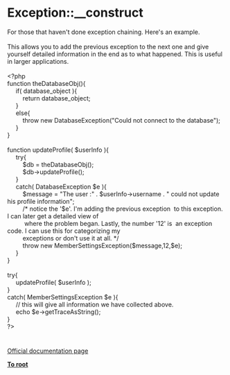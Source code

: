 # Exception::__construct




<div class="phpcode"><span class="html">
For those that haven&apos;t done exception chaining. Here&apos;s an example. <br><br>This allows you to add the previous exception to the next one and give yourself detailed information in the end as to what happened. This is useful in larger applications.<br><br><span class="default">&lt;?php<br></span><span class="keyword">function </span><span class="default">theDatabaseObj</span><span class="keyword">(){<br>&#xA0; &#xA0;&#xA0; if( </span><span class="default">database_object </span><span class="keyword">){<br>&#xA0; &#xA0; &#xA0; &#xA0;&#xA0; return </span><span class="default">database_object</span><span class="keyword">; <br>&#xA0; &#xA0;&#xA0; }<br>&#xA0; &#xA0;&#xA0; else{<br>&#xA0; &#xA0; &#xA0; &#xA0;&#xA0; throw new </span><span class="default">DatabaseException</span><span class="keyword">(</span><span class="string">&quot;Could not connect to the database&quot;</span><span class="keyword">);<br>&#xA0; &#xA0;&#xA0; }<br>}<br><br>function </span><span class="default">updateProfile</span><span class="keyword">( </span><span class="default">$userInfo </span><span class="keyword">){<br>&#xA0; &#xA0;&#xA0; try{<br>&#xA0; &#xA0; &#xA0; &#xA0;&#xA0; </span><span class="default">$db </span><span class="keyword">= </span><span class="default">theDatabaseObj</span><span class="keyword">();<br>&#xA0; &#xA0; &#xA0; &#xA0;&#xA0; </span><span class="default">$db</span><span class="keyword">-&gt;</span><span class="default">updateProfile</span><span class="keyword">();<br>&#xA0; &#xA0;&#xA0; }<br>&#xA0; &#xA0;&#xA0; catch( </span><span class="default">DatabaseException $e </span><span class="keyword">){<br>&#xA0; &#xA0; &#xA0; &#xA0;&#xA0; </span><span class="default">$message </span><span class="keyword">= </span><span class="string">&quot;The user :&quot; </span><span class="keyword">. </span><span class="default">$userInfo</span><span class="keyword">-&gt;</span><span class="default">username </span><span class="keyword">. </span><span class="string">&quot; could not update his profile information&quot;</span><span class="keyword">;<br>&#xA0; &#xA0; &#xA0; &#xA0;&#xA0; </span><span class="comment">/* notice the &apos;$e&apos;. I&apos;m adding the previous exception&#xA0; to this exception. I can later get a detailed view of <br>&#xA0; &#xA0; &#xA0; &#xA0; &#xA0; where the problem began. Lastly, the number &apos;12&apos; is&#xA0; an exception code. I can use this for categorizing my <br>&#xA0; &#xA0; &#xA0; &#xA0;&#xA0; exceptions or don&apos;t use it at all. */ <br>&#xA0; &#xA0; &#xA0; &#xA0;&#xA0; </span><span class="keyword">throw new </span><span class="default">MemberSettingsException</span><span class="keyword">(</span><span class="default">$message</span><span class="keyword">,</span><span class="default">12</span><span class="keyword">,</span><span class="default">$e</span><span class="keyword">);<br>&#xA0; &#xA0;&#xA0; }<br>}<br><br>try{<br>&#xA0; &#xA0;&#xA0; </span><span class="default">updateProfile</span><span class="keyword">( </span><span class="default">$userInfo </span><span class="keyword">);<br>}<br>catch( </span><span class="default">MemberSettingsException $e </span><span class="keyword">){<br>&#xA0; &#xA0;&#xA0; </span><span class="comment">// this will give all information we have collected above. <br>&#xA0; &#xA0;&#xA0; </span><span class="keyword">echo </span><span class="default">$e</span><span class="keyword">-&gt;</span><span class="default">getTraceAsString</span><span class="keyword">();<br>}<br></span><span class="default">?&gt;</span>
</span>
</div>
  

#

[Official documentation page](https://www.php.net/manual/en/exception.construct.php)

**[To root](/README.md)**